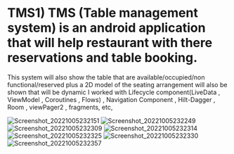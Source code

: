 # TMS1) TMS (Table management system) is an android application that will help restaurant with there reservations and table booking.
This system will also show the table that are available/occupied/non functional/reserved plus a 2D model of the seating arrangement will also be shown that will be dynamic
I worked with Lifecycle component(LiveData , ViewModel , Coroutines , Flows) , Navigation Component , Hilt-Dagger , Room , viewPager2 , fragments, etc,

![Screenshot_20221005232151](https://user-images.githubusercontent.com/41227622/194129505-a6ce1ec9-8d3e-4a99-915d-323c4964059b.jpg)
![Screenshot_20221005232249](https://user-images.githubusercontent.com/41227622/194129507-23c60479-5493-4ac6-8b7b-cb44bf15d12a.jpg)
![Screenshot_20221005232309](https://user-images.githubusercontent.com/41227622/194129512-77f8fbb6-b51c-4ed6-91b0-76913fa47d3f.jpg)
![Screenshot_20221005232314](https://user-images.githubusercontent.com/41227622/194129513-71915f67-15ff-40a3-9816-fb5b6b010417.jpg)
![Screenshot_20221005232325](https://user-images.githubusercontent.com/41227622/194129554-14b22dae-ffc3-45a2-b9fe-d0518ab5b4e6.jpg)
![Screenshot_20221005232330](https://user-images.githubusercontent.com/41227622/194129490-e5511f94-d138-4cf4-9645-e1076376b754.jpg)
![Screenshot_20221005232357](https://user-images.githubusercontent.com/41227622/194129499-4cc3e010-a584-47bd-97b5-ecaef1dee74f.jpg)
